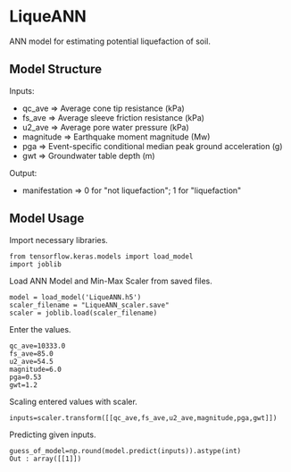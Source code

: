 # LiqueANN

ANN model for estimating potential liquefaction of soil.

## Model Structure

Inputs:

- qc_ave => Average cone tip resistance (kPa)
- fs_ave => Average sleeve friction resistance (kPa)
- u2_ave => Average pore water pressure (kPa)
- magnitude => Earthquake moment magnitude (Mw)
- pga => Event-specific conditional median peak ground acceleration (g)
- gwt => Groundwater table depth (m)
 
Output:

- manifestation => 0 for "not liquefaction"; 1 for "liquefaction"

## Model Usage

Import necessary libraries.

```
from tensorflow.keras.models import load_model
import joblib
```

Load ANN Model and Min-Max Scaler from saved files.

```
model = load_model('LiqueANN.h5')
scaler_filename = "LiqueANN_scaler.save"
scaler = joblib.load(scaler_filename) 
```

Enter the values.

```
qc_ave=10333.0
fs_ave=85.0
u2_ave=54.5
magnitude=6.0
pga=0.53
gwt=1.2
```

Scaling entered values with scaler.

```
inputs=scaler.transform([[qc_ave,fs_ave,u2_ave,magnitude,pga,gwt]])
```

Predicting given inputs.

```
guess_of_model=np.round(model.predict(inputs)).astype(int)
Out : array([[1]])
```
